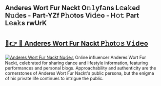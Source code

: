 ## Anderes Wort Fur Nackt O𝚗𝚕yf𝚊ns L𝚎a𝚔ed N𝚞𝚍es - Part-YZf P𝚑𝚘tos Vi𝚍𝚎o - H𝚘𝚝 Part L𝚎a𝚔s rwUrK

# <h2><a href="http://kf99g6d.oniu.top/?m=Anderes+Wort+Fur+Nackt">🔗👉 🔴 Anderes Wort Fur Nackt P𝚑ot𝚘𝚜 V𝚒d𝚎o</a></h2>

[![Anderes Wort Fur Nackt Nu𝚍e𝚜](https://i.imgur.com/0qMVB7G.gif)](http://kf99g6d.oniu.top/?m=Anderes+Wort+Fur+Nackt)
Online influencer Anderes Wort Fur Nackt, celebrated for sharing dance and lifestyle information, featuring performances and personal blogs. Approachability and authenticity are the cornerstones of Anderes Wort Fur Nackt's public persona, but the enigma of his private life continues to intrigue the public.  
